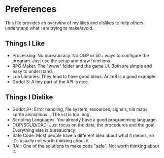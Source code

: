 # Preferences

This file provides an overview of my likes and dislikes to help others understand what I am trying to make/avoid.

## Things I Like

* Processing: No bureaucracy. No OOP or 50+ ways to configure the program. Just use the setup and draw functions.
* RPG Maker: The "www" folder and the game UI. Both are simple and easy to understand.
* Lua Libraries: They tend to have good ideas. Anim8 is a good example.
* Godot 3: A tiny part of the API is nice.

## Things I Dislike

* Godot 3+: Error handling, file system, resources, signals, tile maps, sprite animations... The list is too long.
* Scripting Languages: You already have a good programming language.
* OOP/SOLID/DAD: Just focus on the data, the procedures and the goal. Everything else is bureaucracy.
* Safe Code: Most people have a different idea about what it means, so it's usually not worth thinking about it.
* RAII: One of the solutions to make code "safe". Not worth thinking about it.
